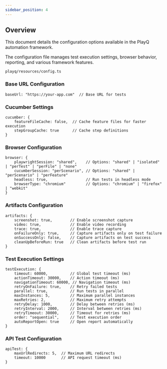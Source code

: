 ```yaml
---
sidebar_position: 4
---
```


## Overview

This document details the configuration options available in the PlayQ automation framework. 

The configuration file manages test execution settings, browser behavior, reporting, and various framework features.

```
playq/resources/config.ts
```


### Base URL Configuration

```
baseUrl: "https://your-app.com"  // Base URL for tests
```

### Cucumber Settings

```
cucumber: {
    featureFileCache: false,  // Cache feature files for faster execution
    stepGroupCache: true      // Cache step definitions
}
```

### Browser Configuration

```
browser: {
    playwrightSession: "shared",    // Options: "shared" | "isolated" | "perTest" | "perFile" | "none"
    cucumberSession: "perScenario", // Options: "shared" | "perScenario" | "perFeature"
    headless: true,                 // Run tests in headless mode
    browserType: "chromium"         // Options: "chromium" | "firefox" | "webkit"
}
```

### Artifacts Configuration

```
artifacts: {
    screenshot: true,        // Enable screenshot capture
    video: true,             // Enable video recording
    trace: true,             // Enable trace capture
    onFailureOnly: true,     // Capture artifacts only on test failure
    onSuccessOnly: false,    // Capture artifacts on test success
    cleanUpBeforeRun: true   // Clean artifacts before test run
}
```

### Test Execution Settings

```
testExecution: {
    timeout: 60000,          // Global test timeout (ms)
    actionTimeout: 30000,    // Action timeout (ms)
    navigationTimeout: 60000, // Navigation timeout (ms)
    retryOnFailure: true,    // Retry failed tests
    parallel: true,          // Run tests in parallel
    maxInstances: 5,         // Maximum parallel instances
    maxRetries: 2,           // Maximum retry attempts
    retryDelay: 1000,        // Delay between retries (ms)
    retryInterval: 2000,     // Interval between retries (ms)
    retryTimeout: 30000,     // Timeout for retries (ms)
    order: "sequential",     // Test execution order
    autoReportOpen: true     // Open report automatically
}
```

### API Test Configuration

```
apiTest: {
    maxUrlRedirects: 5,  // Maximum URL redirects
    timeout: 10000       // API request timeout (ms)
}
```